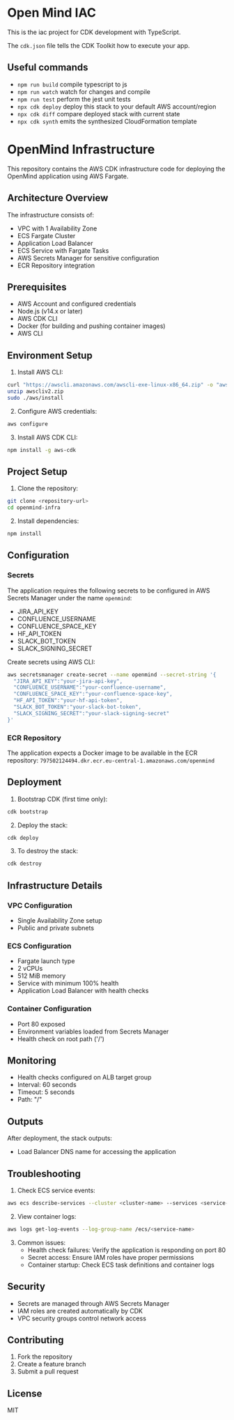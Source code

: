 # Open Mind IAC

This is the iac project for CDK development with TypeScript.

The `cdk.json` file tells the CDK Toolkit how to execute your app.

## Useful commands

* `npm run build`   compile typescript to js
* `npm run watch`   watch for changes and compile
* `npm run test`    perform the jest unit tests
* `npx cdk deploy`  deploy this stack to your default AWS account/region
* `npx cdk diff`    compare deployed stack with current state
* `npx cdk synth`   emits the synthesized CloudFormation template

# OpenMind Infrastructure

This repository contains the AWS CDK infrastructure code for deploying the OpenMind application using AWS Fargate.

## Architecture Overview

The infrastructure consists of:
- VPC with 1 Availability Zone
- ECS Fargate Cluster
- Application Load Balancer
- ECS Service with Fargate Tasks
- AWS Secrets Manager for sensitive configuration
- ECR Repository integration

## Prerequisites

- AWS Account and configured credentials
- Node.js (v14.x or later)
- AWS CDK CLI
- Docker (for building and pushing container images)
- AWS CLI

## Environment Setup

1. Install AWS CLI:
```bash
curl "https://awscli.amazonaws.com/awscli-exe-linux-x86_64.zip" -o "awscliv2.zip"
unzip awscliv2.zip
sudo ./aws/install
```

2. Configure AWS credentials:
```bash
aws configure
```

3. Install AWS CDK CLI:
```bash
npm install -g aws-cdk
```

## Project Setup

1. Clone the repository:
```bash
git clone <repository-url>
cd openmind-infra
```

2. Install dependencies:
```bash
npm install
```

## Configuration

### Secrets
The application requires the following secrets to be configured in AWS Secrets Manager under the name `openmind`:

- JIRA_API_KEY
- CONFLUENCE_USERNAME
- CONFLUENCE_SPACE_KEY
- HF_API_TOKEN
- SLACK_BOT_TOKEN
- SLACK_SIGNING_SECRET

Create secrets using AWS CLI:
```bash
aws secretsmanager create-secret --name openmind --secret-string '{
  "JIRA_API_KEY":"your-jira-api-key",
  "CONFLUENCE_USERNAME":"your-confluence-username",
  "CONFLUENCE_SPACE_KEY":"your-confluence-space-key",
  "HF_API_TOKEN":"your-hf-api-token",
  "SLACK_BOT_TOKEN":"your-slack-bot-token",
  "SLACK_SIGNING_SECRET":"your-slack-signing-secret"
}'
```

### ECR Repository
The application expects a Docker image to be available in the ECR repository:
`797502124494.dkr.ecr.eu-central-1.amazonaws.com/openmind`

## Deployment

1. Bootstrap CDK (first time only):
```bash
cdk bootstrap
```

2. Deploy the stack:
```bash
cdk deploy
```

3. To destroy the stack:
```bash
cdk destroy
```

## Infrastructure Details

### VPC Configuration
- Single Availability Zone setup
- Public and private subnets

### ECS Configuration
- Fargate launch type
- 2 vCPUs
- 512 MiB memory
- Service with minimum 100% health
- Application Load Balancer with health checks

### Container Configuration
- Port 80 exposed
- Environment variables loaded from Secrets Manager
- Health check on root path ('/')

## Monitoring

- Health checks configured on ALB target group
- Interval: 60 seconds
- Timeout: 5 seconds
- Path: "/"

## Outputs

After deployment, the stack outputs:
- Load Balancer DNS name for accessing the application

## Troubleshooting

1. Check ECS service events:
```bash
aws ecs describe-services --cluster <cluster-name> --services <service-name>
```

2. View container logs:
```bash
aws logs get-log-events --log-group-name /ecs/<service-name>
```

3. Common issues:
   - Health check failures: Verify the application is responding on port 80
   - Secret access: Ensure IAM roles have proper permissions
   - Container startup: Check ECS task definitions and container logs

## Security

- Secrets are managed through AWS Secrets Manager
- IAM roles are created automatically by CDK
- VPC security groups control network access

## Contributing

1. Fork the repository
2. Create a feature branch
3. Submit a pull request

## License

MIT

